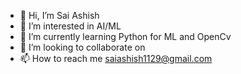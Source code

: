 - 👋 Hi, I’m Sai Ashish
- 👀 I’m interested in AI/ML
- 🌱 I’m currently learning Python for ML and OpenCv
- 💞️ I’m looking to collaborate on 
- 📫 How to reach me saiashish1129@gmail.com

<!---
saiashishanshuman/saiashishanshuman is a ✨ special ✨ repository because its `README.md` (this file) appears on your GitHub profile.
You can click the Preview link to take a look at your changes.
--->
